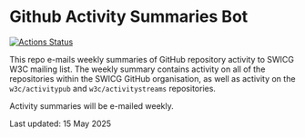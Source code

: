 # Github Activity Summaries Bot

[![Actions Status](https://github.com/swicg/activity-summary-bot/workflows/Activity%20Summary/badge.svg)](https://github.com/swicg/activity-summary-bot/actions)

This repo e-mails weekly summaries of GitHub repository activity to SWICG W3C mailing list. The weekly summary contains activity on all of the repositories within the SWICG GitHub organisation, as well as activity on the `w3c/activitypub` and `w3c/activitystreams` repositories.

Activity summaries will be e-mailed weekly.

Last updated: 15 May 2025
